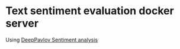 # Text sentiment evaluation docker server
Using [DeepPavlov Sentiment analysis](https://demo.deeppavlov.ai/#/ru/sentiment)
